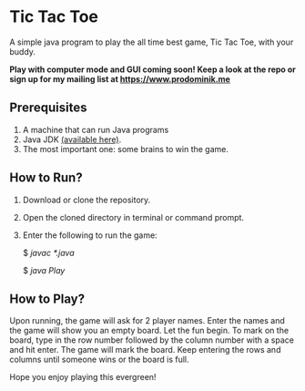 # Tic Tac Toe

A simple java program to play the all time best game, Tic Tac Toe, with your buddy.

**Play with computer mode and GUI coming soon! Keep a look at the repo or sign up for my mailing list at https://www.prodominik.me**

## Prerequisites

1. A machine that can run Java programs
2. Java JDK [(available here)](https://aws.amazon.com/corretto/).
3. The most important one: some brains to win the game.

## How to Run?
1. Download or clone the repository.
2. Open the cloned directory in terminal or command prompt.
3. Enter the following to run the game:

	$ *javac \*.java*

	$ *java Play*

## How to Play?
Upon running, the game will ask for 2 player names. Enter the names and the game will show you an empty board. Let the fun begin.
To mark on the board, type in the row number followed by the column number with a space and hit enter. The game will mark the board. Keep entering the rows and columns until someone wins or the board is full.

Hope you enjoy playing this evergreen!
